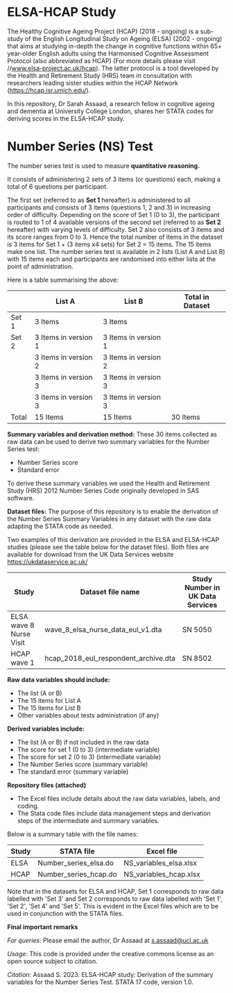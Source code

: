 # ELSA-HCAP Study

The Healthy Cognitive Ageing Project (HCAP) (2018 - ongoing) is a sub-study of the English Longitudinal Study on Ageing (ELSA) (2002 - ongoing) that aims at studying in-depth the change in cognitive functions within 65+ year-older English adults using the Harmonised Cognitive Assessment Protocol (also abbreviated as HCAP) (For more details please visit //www.elsa-project.ac.uk/hcap). The latter protocol is a tool developed by the Health and Retirement Study (HRS) team in consultation with researchers leading sister studies within the HCAP Network (https://hcap.isr.umich.edu/). 

In this repository, Dr Sarah Assaad, a research fellow in cognitive ageing and dementia at University College London, shares her STATA codes for deriving scores in the ELSA-HCAP study. 

# Number Series (NS) Test

The number series test is used to measure **quantitative reasoning.** 

It consists of administering 2 sets of 3 items (or questions) each, making a total of 6 questions per participant. 

The first set (referred to as **Set 1** hereafter) is administered to all participants and consists of 3 items (questions 1, 2 and 3) in increasing order of difficulty. Depending on the score of Set 1 (0 to 3), the participant is routed to 1 of 4 available versions of the second set (referred to as **Set 2** hereafter) with varying levels of difficulty. Set 2 also consists of 3 items and its score ranges from 0 to 3. Hence the total number of items in the dataset is 3 items for Set 1 + (3 items x4 sets) for Set 2 = 15 items. The 15 items make one list. The number series test is available in 2 lists (List A and List B) with 15 items each and participants are randomised into either lists at the point of administration.

Here is a table summarising the above:

| | List A  | List B | Total in Dataset |
| --- | --- | --- | --- |
| Set 1 | 3 Items | 3 Items | |
| Set 2 | 3 Items in version 1 | 3 Items in version 1 | |
| | 3 Items in version 2 | 3 Items in version 2 | |
| | 3 Items in version 3 | 3 Items in version 3 | |
| | 3 Items in version 3 | 3 Items in version 3 | |
| Total | 15 Items | 15 Items | 30 Items |

**Summary variables and derivation method:**
These 30 items collected as raw data can be used to derive two summary variables for the Number Series test:
* Number Series score
* Standard error
  
To derive these summary variables we used the Health and Retirement Study (HRS) 2012 Number Series Code originally developed in SAS software.

**Dataset files:**
The purpose of this repository is to enable the derivation of the Number Series Summary Variables in any dataset with the raw data adapting the STATA code as needed. 

Two examples of this derivation are provided in the ELSA and ELSA-HCAP studies (please see the table below for the dataset files). Both files are available for download from the UK Data Services website https://ukdataservice.ac.uk/  

| Study | Dataset file name | Study Number in UK Data Services |
|---| ---| ---|
| ELSA wave 8 Nurse Visit | wave_8_elsa_nurse_data_eul_v1.dta | SN 5050 |
| HCAP wave 1 | hcap_2018_eul_respondent_archive.dta | SN 8502 | 

**Raw data variables should include:**
* The list (A or B)
* The 15 items for List A 
* The 15 items for List B
* Other variables about tests administration (if any)

**Derived variables include:**
* The list (A or B) if not included in the raw data
* The score for set 1 (0 to 3) (intermediate variable)
* The score for set 2 (0 to 3) (intermediate variable)
* The Number Series score (summary variable)
* The standard error (summary variable)

**Repository files (attached)**
* The Excel files include details about the raw data variables, labels, and coding.
* The Stata code files include data management steps and derivation steps of the intermediate and summary variables.

Below is a summary table with the file names:

| Study | STATA file | Excel file |
|---|---|---|
| ELSA | Number_series_elsa.do | NS_variables_elsa.xlsx |
| HCAP | Number_series_hcap.do | NS_variables_hcap.xlsx |

Note that in the datasets for ELSA and HCAP, Set 1 corresponds to raw data labelled with 'Set 3' and Set 2 corresponds to raw data labelled with 'Set 1', 'Set 2', 'Set 4' and 'Set 5'. This is evident in the Excel files which are to be used in conjunction with the STATA files.

**Final important remarks**

*For queries*: Please email the author, Dr Assaad at s.assaad@ucl.ac.uk

*Usage*: This code is provided under the creative commons license as an open source subject to citation.

*Citation*:  Assaad S. 2023. ELSA-HCAP study: Derivation of the summary variables for the Number Series Test. STATA 17 code, version 1.0. 
